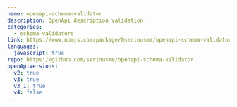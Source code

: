 ```yaml
---
name: openapi-schema-validator
description: OpenApi description validation
categories:
  - schema-validators
link: https://www.npmjs.com/package/@seriousme/openapi-schema-validator
languages:
  javascript: true
repo: https://github.com/seriousme/openapi-schema-validator
openApiVersions:
  v2: true
  v3: true
  v3_1: true
  v4: false
---
```

